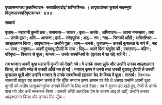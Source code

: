 **पृथाश्समागत्य कृताभिवादन-** **स्तयातिहार्दाद्र्र²शाभिरश्भित: ।** **आपृष्टवांस्तां कुशलं सहस्नुषां** **पितृष्वसारश्परिपृष्टबान्धव: ॥ ७॥** 

**शब्दार्थ** 

**पृथाम्—** **महारानी कुन्ती तक** **; समागत्य—** **जाकर** **; कृत—** **करके** **; अभिवादन:—** **अपना नमस्कार** **; तया—** **उनके द्वारा** **; अति—** **अत्यन्त** **; हार्द—** **स्नेहपूर्वक** **; अद्र्र—** **नम** **; ²शा—** **जिनकी आँखें** **; अभिरश्भित:—** **आङ्क्षलगन किया** **; आपृष्टवान्—** **उन्होंने पूछा** **;** **ताम्—** **उनसे** **; कुशलम्—** **उनकी कुशलता के बारे में** **; सह—** **साथ** **; स्नुषाम्—** **अपनी पुत्रवधू द्रौपदी के साथ** **; पितृ—** **अपने पिता** **वसुदेव की** **; स्वसारम्—** **बहिन** **; परिपृष्ट—** **विस्तार से पूछा** **; बान्धव:—** **उनके सश्बन्धियों के (द्वारका में रह रहे) बारे में।** **.** 

**तब भगवान् अपनी बुआ महारानी कुन्ती को देखने गये। वे उनके समक्ष झुके और उन्होंने** **उनका आङ्क्षलगन किया, तो अति स्नेह से उनकी आँखें नम हो गईं। भगवान् कृष्ण ने उनसे तथा** **उनकी पुत्रवधू द्रौपदी से उनकी कुशलता पूछी और उन्होंने भगवान् से उनके सश्बन्धियों (द्वारका** **के) के विषय में पूछा।** **तात्पर्य :** विश्वनाथ चक्रवर्ती ठाकुर यह कल्पना करते हैं कि चूँकि भगवान् कृष्ण आसन पर बैठे थे अतएव उन्होंने अपनी बुआ कुन्ती को अतीव उत्सुकतापूर्वक उनको मिलने के लिए आते देखा। तब वे तुरन्त उठ खड़े हुए, तेजी से उनके पास गये और उन्हें नमस्कार किया। उनकी आँखें अत्यधिक प्रेम के कारण आद्र्र हो उठीं, उन्होंने उनका आङ्क्षलगन किया और उनका सिर सूँघा।  